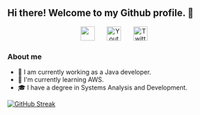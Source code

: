 ## Hi there! Welcome to my Github profile. 👋

<!-- Social icons section -->
<p align="center">
  <a href="https://discord.gg/larissa.camargo#5620" alt="Discord" title="Discord"><img width="32px" src="https://i.imgur.com/OViZO8J.png"/></a>
  &#8287;&#8287;&#8287;&#8287;&#8287;
  <a href="https://www.youtube.com/"><img width="32px" alt="Youtube" title="Youtube" src="https://i.imgur.com/qiXu7b2.png"/></a>
  &#8287;&#8287;&#8287;&#8287;&#8287;
  <a href="https://twitter.com/"><img width="32px" alt="Twitter" title="Twitter" src="https://i.imgur.com/OXZM1L6.png"/></a>
  &#8287;&#8287;&#8287;&#8287;&#8287;

</p>

### About me

- 🔭 I am currently working as a Java developer.
- 🌱 I'm currently learning AWS.
- 🎓 I have a degree in Systems Analysis and Development.

[![GitHub Streak](https://streak-stats.demolab.com?user=Larissa-Antunes&theme=cobalt&date_format=M%20j%5B%2C%20Y%5D&currStreakNum=DD439D&ring=DD43DB&dates=DD3CCB&currStreakLabel=DD3CCB&border=DD3CCB)](https://git.io/streak-stats)



